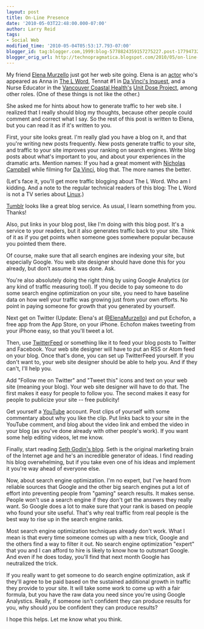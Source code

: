 ```yaml
---
layout: post
title: On-Line Presence
date: '2010-05-03T22:48:00.000-07:00'
author: Larry Reid
tags:
- Social Web
modified_time: '2010-05-04T05:53:17.793-07:00'
blogger_id: tag:blogger.com,1999:blog-5778824359157275227.post-1779473279999261650
blogger_orig_url: http://technopragmatica.blogspot.com/2010/05/on-line-presence.html
---
```


My friend [Elena Murzello][1] just got her web site going. Elena is an
[actor][2] who's appeared as Anna in [The L Word][3], Tennat #1 in [Da
Vinci's Inquest][4], and a Nurse Educator in the [Vancouver Coastal
Health's][5] [Unit Dose Project][6], among other roles. (One of these
things is not like the other.)  
  
She asked me for hints about how to generate traffic to her web site. I
realized that I really should blog my thoughts, because other people
could comment and correct what I say. So the rest of this post is
written to Elena, but you can read it as if it's written to you.  
  
First, your site looks great. I'm really glad you have a blog on it, and
that you're writing new posts frequently. New posts generate traffic to
your site, and traffic to your site improves your ranking on search
engines. Write blog posts about what's important to you, and about your
experiences in the dramatic arts. Mention names: If you had a great
moment with [Nicholas Campbell][7] while filming for [Da Vinci][4], blog
that. The more names the better.  
  
(Let's face it, you'll get more traffic blogging about The L Word. Who
am I kidding. And a note to the regular technical readers of this blog:
The L Word is not a TV series about [Linux][8].)   
  
[Tumblr][9] looks like a great blog service. As usual, I learn something
from you. Thanks!   
  
Also, put links in your blog post, like I'm doing with this blog post.
It's a service to your readers, but it also generates traffic back to
your site. Think of it as if you get points when someone goes somewhere
popular because you pointed them there.  
  
Of course, make sure that all search engines are indexing your site, but
especially Google. You web site designer should have done this for you
already, but don't assume it was done. Ask.  
  
You're also absolutely doing the right thing by using Google Analytics
(or any kind of traffic measuring tool). If you decide to pay someone to
do some search engine optimization on your site, you need to have
baseline data on how well your traffic was growing just from your own
efforts. No point in paying someone for growth that you generated by
yourself.  
  
Next get on Twitter (Update: Elena's at [@ElenaMurzello][10]) and put
Echofon, a free app from the App Store, on your iPhone. Echofon makes
tweeting from your iPhone easy, so that you'll tweet a lot.  
  
Then, use [TwitterFeed][11] or something like it to feed your blog posts
to Twitter and Facebook. Your web site designer will have to put an RSS
or Atom feed on your blog. Once that's done, you can set up TwitterFeed
yourself. If you don't want to, your web site designer should be able to
help you. And if they can't, I'll help you.  
  
Add "Follow me on Twitter" and "Tweet this" icons and text on your web
site (meaning your blog). Your web site designer will have to do that.
The first makes it easy for people to follow you. The second makes it
easy for people to publicize your site -- free publicity!  
  
Get yourself a [YouTube][12] account. Post clips of yourself with some
commentary about why you like the clip. Put links back to your site in
the YouTube comment, and blog about the video link and embed the video
in your blog (as you've done already with other people's work). If you
want some help editing videos, let me know.   
  
Finally, start reading [Seth Godin's blog][13]. Seth is the original
marketing brain of the Internet age and he's an incredible generator of
ideas. I find reading his blog overwhelming, but if you take even one of
his ideas and implement it you're way ahead of everyone else.   
  
Now, about search engine optimization. I'm no expert, but I've heard
from reliable sources that Google and the other big search engines put a
lot of effort into preventing people from "gaming" search results. It
makes sense. People won't use a search engine if they don't get the
answers they really want. So Google does a lot to make sure that your
rank is based on people who found your site useful. That's why real
traffic from real people is the best way to rise up in the search engine
ranks.  
  
Most search engine optimization techniques already don't work. What I
mean is that every time someone comes up with a new trick, Google and
the others find a way to filter it out. No search engine optimization
"expert" that you and I can afford to hire is likely to know how to
outsmart Google. And even if he does today, you'll find that next month
Google has neutralized the trick.  
  
If you really want to get someone to do search engine optimization, ask
if they'll agree to be paid based on the sustained additional growth in
traffic they provide to your site. It will take some work to come up
with a fair formula, but you have the raw data you need since you're
using Google Analystics. Really, if someone isn't confident they can
produce results for you, why should *you* be confident they can produce
results?  
  
I hope this helps. Let me know what you think.



[1]: http://www.elenamurzello.com/
[2]: http://www.imdb.com/name/nm1821293/
[3]: http://www.l-word.com/index.php
[4]: http://www.davincisinquest.com/
[5]: http://www.vch.ca/
[6]: http://technopragmatica.blogspot.com/search/label/Unit%20Dose
[7]: http://en.wikipedia.org/wiki/Nicholas_Campbell
[8]: http://en.wikipedia.org/wiki/Linux
[9]: http://www.tumblr.com/
[10]: http://twitter.com/ElenaMurzello
[11]: http://www.twitterfeed.com/
[12]: http://www.youtube.com/
[13]: http://sethgodin.typepad.com/

